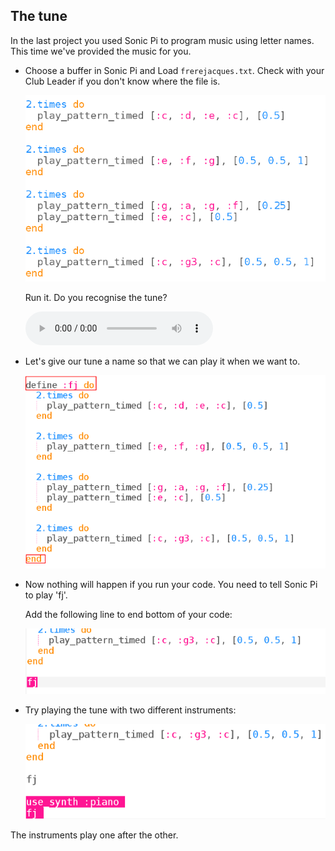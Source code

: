 ## The tune
In the last project you used Sonic Pi to program music using letter names. This time we've provided the music for you.

+ Choose a buffer in Sonic Pi and Load `frerejacques.txt`. Check with your Club Leader if you don't know where the file is.

    ![screenshot](images/round-starter.png)

    Run it. Do you recognise the tune?

    <div id="audio-preview" class="pdf-hidden">
    <audio controls preload>
      <source src="resources/frerejacques1.mp3" type="audio/mpeg">
    Your browser does not support the <code>audio</code> element.
    </audio>
    </div>


+ Let's give our tune a name so that we can play it when we want to.

    ![screenshot](images/round-define.png)

+ Now nothing will happen if you run your code. You need to tell Sonic Pi to play 'fj'.

    Add the following line to end bottom of your code:

    ![screenshot](images/round-part1.png)

+ Try playing the tune with two different instruments:

    ![screenshot](images/round-part2.png)

The instruments play one after the other.
